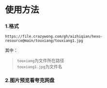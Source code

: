 # 使用方法

### 1.格式
```
https://file.crazywong.com/gh/aizhiqian/hexo-resource@main/touxiang/touxiang1.jpg
```
其中：
>``touxiang``为文件所在路径   
>``touxiang1.jpg``为文件名

### 2.图片预览看夸克网盘
